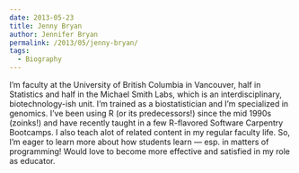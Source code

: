 ```yaml
---
date: 2013-05-23
title: Jenny Bryan
author: Jennifer Bryan
permalink: /2013/05/jenny-bryan/
tags:
  - Biography
---
```

I&#8217;m faculty at the University of British Columbia in Vancouver, half in Statistics and half in the Michael Smith Labs, which is an interdisciplinary, biotechnology-ish unit. I&#8217;m trained as a biostatistician and I&#8217;m specialized in genomics. I&#8217;ve been using R (or its predecessors!) since the mid 1990s (zoinks!) and have recently taught in a few R-flavored Software Carpentry Bootcamps. I also teach alot of related content in my regular faculty life. So, I&#8217;m eager to learn more about how students learn &#8212; esp. in matters of programming! Would love to become more effective and satisfied in my role as educator.
